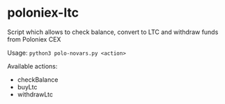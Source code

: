 # poloniex-ltc
Script which allows to check balance, convert to LTC and withdraw funds from Poloniex CEX

Usage: `python3 polo-novars.py <action>`

Available actions: 
- checkBalance
- buyLtc
- withdrawLtc
